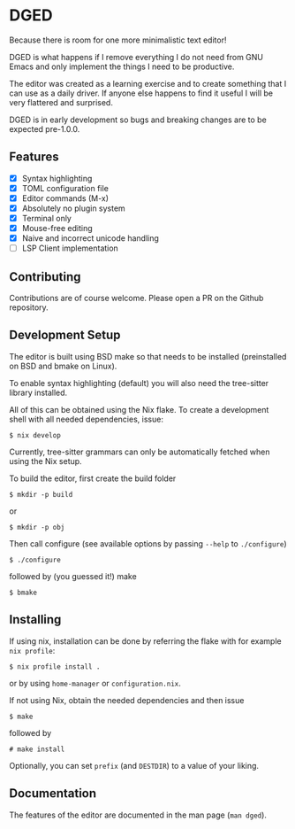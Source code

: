 # DGED

Because there is room for one more minimalistic text editor!

DGED is what happens if I remove everything I do not need from
GNU Emacs and only implement the things I need to be productive.

The editor was created as a learning exercise and to create something that I
can use as a daily driver. If anyone else happens to find it useful I will
be very flattered and surprised.

DGED is in early development so bugs and breaking changes are to be
expected pre-1.0.0.

## Features

- [x] Syntax highlighting
- [x] TOML configuration file
- [x] Editor commands (M-x)
- [x] Absolutely no plugin system
- [x] Terminal only
- [x] Mouse-free editing
- [x] Naive and incorrect unicode handling
- [ ] LSP Client implementation

## Contributing

Contributions are of course welcome. Please open a PR on the Github repository.

## Development Setup

The editor is built using BSD make so that needs to be installed (preinstalled on BSD and bmake on Linux).

To enable syntax highlighting (default) you will also need the tree-sitter library
installed.

All of this can be obtained using the Nix flake. To create a development shell with all
needed dependencies, issue:

```
$ nix develop
```

Currently, tree-sitter grammars can only be automatically fetched when using the Nix setup.

To build the editor, first create the build folder

```
$ mkdir -p build
```

or

```
$ mkdir -p obj
```

Then call configure (see available options by passing `--help` to `./configure`)

```
$ ./configure
```

followed by (you guessed it!) make

```
$ bmake
```

## Installing

If using nix, installation can be done by referring the flake with for example `nix profile`:

```
$ nix profile install .
```

or by using `home-manager` or `configuration.nix`.

If not using Nix, obtain the needed dependencies and then issue

```
$ make
```

followed by

```
# make install
```

Optionally, you can set `prefix` (and `DESTDIR`) to a value of your liking.

## Documentation

The features of the editor are documented in the man page (`man dged`).
